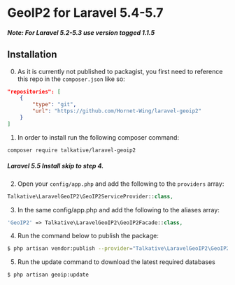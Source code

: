 # GeoIP2 for Laravel 5.4-5.7

##### Note: For Laravel 5.2-5.3 use version tagged 1.1.5 

## Installation

0) As it is currently not published to packagist, you first need to reference this repo in the `composer.json` like so:
``` json
"repositories": [
	{
		"type": "git",
		"url": "https://github.com/Hornet-Wing/laravel-geoip2"
	}
]
```

1) In order to install run the following composer command:

``` bash
composer require talkative/laravel-geoip2
```
##### Laravel 5.5 Install skip to step 4.

2) Open your `config/app.php` and add the following to the `providers` array:

``` php
Talkative\LaravelGeoIP2\GeoIP2ServiceProvider::class,
```

3) In the same config/app.php and add the following to the aliases array:

``` php
'GeoIP2' => Talkative\LaravelGeoIP2\GeoIP2Facade::class,
```

4) Run the command below to publish the package:

``` bash
$ php artisan vendor:publish --provider="Talkative\LaravelGeoIP2\GeoIP2ServiceProvider"
```

5) Run the update command to download the latest required databases

``` bash
$ php artisan geoip:update
```
